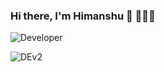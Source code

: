 ### Hi there, I'm Himanshu 👋 🧑🏻‍💻 
![Developer](https://user-images.githubusercontent.com/65825310/88541476-6fbfbb80-d032-11ea-8f4e-018180a50253.gif)

![DEv2](https://user-images.githubusercontent.com/65825310/88541640-bd3c2880-d032-11ea-8f86-4f6ea6c8cc2c.gif)
